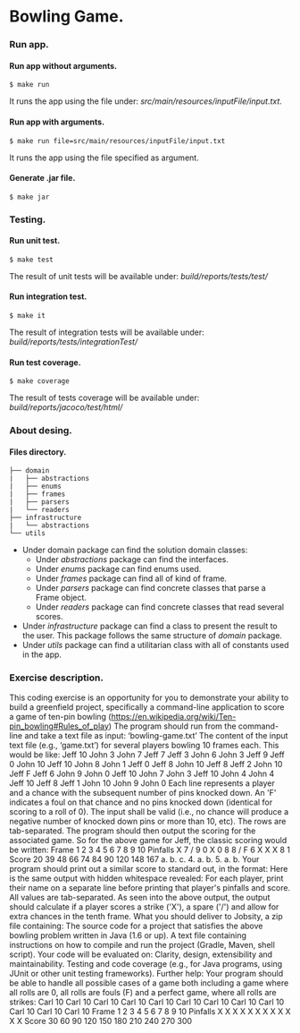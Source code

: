 # Bowling Game. 
### Run app.
#### Run app without arguments.
```
$ make run
```
It runs the app using the file under: *src/main/resources/inputFile/input.txt*.

#### Run app with arguments.
```
$ make run file=src/main/resources/inputFile/input.txt
```
It runs the app using the file specified as argument.

#### Generate .jar file.
```
$ make jar
```
### Testing.

#### Run unit test.
```
$ make test
```
The result of unit tests will be available under: *build/reports/tests/test/*

#### Run integration test.
```
$ make it
```
The result of integration tests will be available under: *build/reports/tests/integrationTest/*

#### Run test coverage.
```
$ make coverage
```
The result of tests coverage will be available under: *build/reports/jacoco/test/html/*

### About desing.

#### Files directory.
```
├── domain
|   ├── abstractions
|   ├── enums
|   ├── frames
|   ├── parsers
|   └── readers
├── infrastructure
|   └── abstractions
└── utils   
```
* Under domain package can find the solution domain classes: 
    * Under *abstractions* package can find the interfaces.
    * Under *enums* package can find enums used.
    * Under *frames* package can find all of kind of frame.
    * Under *parsers* package can find concrete classes that parse a Frame object.
    * Under *readers* package can find concrete classes that read several scores.
* Under *infrastructure* package can find a class to present the result to the user. This package follows the same structure of *domain* package.
* Under *utils* package can find a utilitarian class with all of constants used in the app.



### Exercise description.
This coding exercise is an opportunity for you to demonstrate your ability to build a greenfield project, specifically a command-line application to
score a game of ten-pin bowling (https://en.wikipedia.org/wiki/Ten-pin_bowling#Rules_of_play)
The program should run from the command-line and take a text file as input: ‘bowling-game.txt’
The content of the input text file (e.g., ‘game.txt’) for several players bowling 10 frames each. This would be like:
Jeff 10
John 3
John 7
Jeff 7
Jeff 3
John 6
John 3
Jeff 9
Jeff 0
John 10
Jeff 10
John 8
John 1
Jeff 0
Jeff 8
John 10
Jeff 8
Jeff 2
John 10
Jeff F
Jeff 6
John 9
John 0
Jeff 10
John 7
John 3
Jeff 10
John 4
John 4
Jeff 10
Jeff 8
Jeff 1
John 10
John 9
John 0
Each line represents a player and a chance with the subsequent number of pins knocked down.
An 'F' indicates a foul on that chance and no pins knocked down (identical for scoring to a roll of 0).
The input shall be valid (i.e., no chance will produce a negative number of knocked down pins or more than 10, etc).
The rows are tab-separated.
The program should then output the scoring for the associated game. So for the above game for Jeff, the classic scoring would be
written:
Frame 1 2 3 4 5 6 7 8 9 10
Pinfalls X 7 / 9 0 X 0 8 8 / F 6 X X X 8 1
Score 20 39 48 66 74 84 90 120 148 167
a.
b.
c.
4.
a.
b.
5.
a.
b.
Your program should print out a similar score to standard out, in the format:
Here is the same output with hidden whitespace revealed:
For each player, print their name on a separate line before printing that player's pinfalls and score.
All values are tab-separated.
As seen into the above output, the output should calculate if a player scores a strike ('X'), a spare ('/') and allow for extra chances
in the tenth frame.
What you should deliver to Jobsity, a zip file containing:
The source code for a project that satisfies the above bowling problem written in Java (1.6 or up).
A text file containing instructions on how to compile and run the project (Gradle, Maven, shell script).
Your code will be evaluated on:
Clarity, design, extensibility and maintainability.
Testing and code coverage (e.g., for Java programs, using JUnit or other unit testing frameworks).
Further help:
Your program should be able to handle all possible cases of a game both including a game where all rolls are 0, all rolls are fouls (F) and
a perfect game, where all rolls are strikes:
Carl 10
Carl 10
Carl 10
Carl 10
Carl 10
Carl 10
Carl 10
Carl 10
Carl 10
Carl 10
Carl 10
Carl 10
Frame 1 2 3 4 5 6 7 8 9 10
Pinfalls X X X X X X X X X X X X
Score 30 60 90 120 150 180 210 240 270 300
